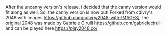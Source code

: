 After the uncanny version's release, i decided that the canny version would fit along as well. So, the canny version is now out!
Forked from cdivry's 2048 with images https://github.com/cdivry/2048-with-IMAGES]
The original 2048 was made by Gabriele Cirulli https://github.com/gabrielecirulli and can be played here https://play2048.co/
